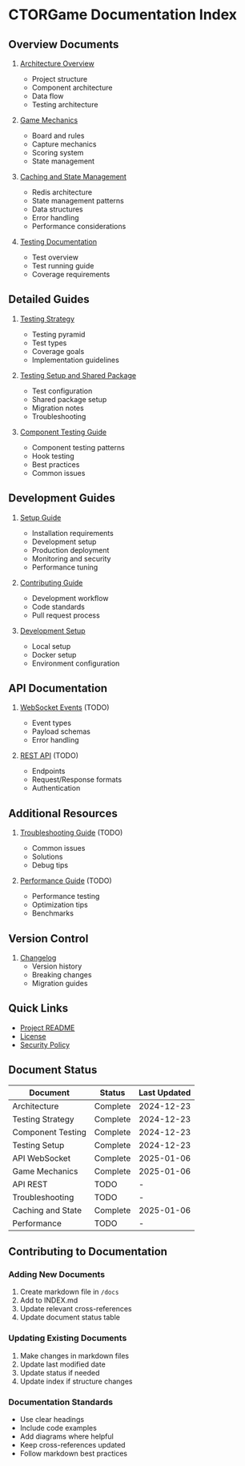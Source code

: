 # CTORGame Documentation Index

## Overview Documents
1. [Architecture Overview](./ARCHITECTURE.md)
   - Project structure
   - Component architecture
   - Data flow
   - Testing architecture

2. [Game Mechanics](./GAME_MECHANICS.md)
   - Board and rules
   - Capture mechanics
   - Scoring system
   - State management

3. [Caching and State Management](./CACHING_AND_STATE.md)
   - Redis architecture
   - State management patterns
   - Data structures
   - Error handling
   - Performance considerations

4. [Testing Documentation](./testing.md)
   - Test overview
   - Test running guide
   - Coverage requirements

## Detailed Guides
1. [Testing Strategy](./TESTING_STRATEGY.md)
   - Testing pyramid
   - Test types
   - Coverage goals
   - Implementation guidelines

2. [Testing Setup and Shared Package](./TESTING_AND_SHARED.md)
   - Test configuration
   - Shared package setup
   - Migration notes
   - Troubleshooting

3. [Component Testing Guide](./COMPONENT_TESTING.md)
   - Component testing patterns
   - Hook testing
   - Best practices
   - Common issues

## Development Guides
1. [Setup Guide](./SETUP_GUIDE.md)
   - Installation requirements
   - Development setup
   - Production deployment
   - Monitoring and security
   - Performance tuning
   
2. [Contributing Guide](../CONTRIBUTING.md)
   - Development workflow
   - Code standards
   - Pull request process

3. [Development Setup](../README.md#development-setup)
   - Local setup
   - Docker setup
   - Environment configuration

## API Documentation
1. [WebSocket Events](./API_WEBSOCKET.md) (TODO)
   - Event types
   - Payload schemas
   - Error handling

2. [REST API](./API_REST.md) (TODO)
   - Endpoints
   - Request/Response formats
   - Authentication

## Additional Resources
1. [Troubleshooting Guide](./TROUBLESHOOTING.md) (TODO)
   - Common issues
   - Solutions
   - Debug tips

2. [Performance Guide](./PERFORMANCE.md) (TODO)
   - Performance testing
   - Optimization tips
   - Benchmarks

## Version Control
1. [Changelog](../CHANGELOG.md)
   - Version history
   - Breaking changes
   - Migration guides

## Quick Links
- [Project README](../README.md)
- [License](../LICENSE)
- [Security Policy](../SECURITY.md)

## Document Status

| Document | Status | Last Updated |
|----------|---------|--------------|
| Architecture | Complete | 2024-12-23 |
| Testing Strategy | Complete | 2024-12-23 |
| Component Testing | Complete | 2024-12-23 |
| Testing Setup | Complete | 2024-12-23 |
| API WebSocket | Complete | 2025-01-06 |
| Game Mechanics | Complete | 2025-01-06 |
| API REST | TODO | - |
| Troubleshooting | TODO | - |
| Caching and State | Complete | 2025-01-06 |
| Performance | TODO | - |

## Contributing to Documentation

### Adding New Documents
1. Create markdown file in `/docs`
2. Add to INDEX.md
3. Update relevant cross-references
4. Update document status table

### Updating Existing Documents
1. Make changes in markdown files
2. Update last modified date
3. Update status if needed
4. Update index if structure changes

### Documentation Standards
- Use clear headings
- Include code examples
- Add diagrams where helpful
- Keep cross-references updated
- Follow markdown best practices